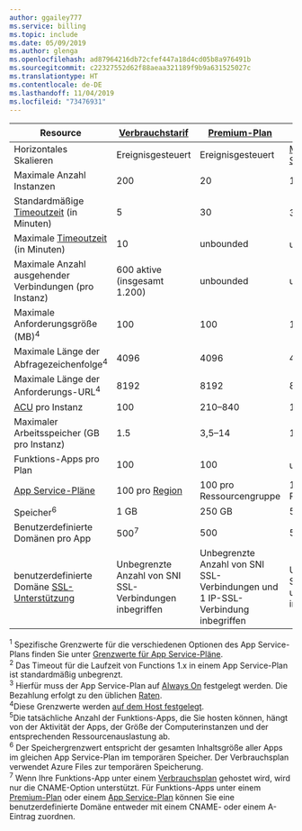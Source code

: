 ```yaml
---
author: ggailey777
ms.service: billing
ms.topic: include
ms.date: 05/09/2019
ms.author: glenga
ms.openlocfilehash: ad87964216db72cfef447a18d4cd05b8a976491b
ms.sourcegitcommit: c22327552d62f88aeaa321189f9b9a631525027c
ms.translationtype: HT
ms.contentlocale: de-DE
ms.lasthandoff: 11/04/2019
ms.locfileid: "73476931"
---
```

| Resource | [Verbrauchstarif](../articles/azure-functions/functions-scale.md#consumption-plan) | [Premium-Plan](../articles/azure-functions/functions-scale.md#premium-plan) | [App Service-Plan](../articles/azure-functions/functions-scale.md#app-service-plan)<sup>1</sup> |
| --- | --- | --- | --- |
| Horizontales Skalieren | Ereignisgesteuert | Ereignisgesteuert | [Manuelle Skalierung/Autoskalierung](../articles/app-service/manage-scale-up.md) | 
| Maximale Anzahl Instanzen | 200 | 20 | 10 – 20 |
|Standardmäßige [Timeoutzeit](../articles/azure-functions/functions-scale.md#timeout) (in Minuten) |5 | 30 |30<sup>2</sup> |
|Maximale [Timeoutzeit](../articles/azure-functions/functions-scale.md#timeout) (in Minuten) |10 | unbounded | unbegrenzt<sup>3</sup> |
| Maximale Anzahl ausgehender Verbindungen (pro Instanz) | 600 aktive (insgesamt 1.200) | unbounded | unbounded |
| Maximale Anforderungsgröße (MB)<sup>4</sup> | 100 | 100 | 100 |
| Maximale Länge der Abfragezeichenfolge<sup>4</sup> | 4096 | 4096 | 4096 |
| Maximale Länge der Anforderungs-URL<sup>4</sup> | 8192 | 8192 | 8192 |
| [ACU](../articles/virtual-machines/windows/acu.md) pro Instanz | 100 | 210–840 | 100–840 |
| Maximaler Arbeitsspeicher (GB pro Instanz) | 1.5 | 3,5–14 | 1,75–14 |
| Funktions-Apps pro Plan |100 |100 |unbegrenzt<sup>5</sup> |
| [App Service-Pläne](../articles/app-service/overview-hosting-plans.md) | 100 pro [Region](https://azure.microsoft.com/global-infrastructure/regions/) |100 pro Ressourcengruppe |100 pro Ressourcengruppe |
| Speicher<sup>6</sup> |1 GB |250 GB |50–1.000 GB |
| Benutzerdefinierte Domänen pro App</a> |500<sup>7</sup> |500 |500 |
| benutzerdefinierte Domäne [SSL-Unterstützung](../articles/app-service/configure-ssl-bindings.md) |Unbegrenzte Anzahl von SNI SSL-Verbindungen inbegriffen | Unbegrenzte Anzahl von SNI SSL-Verbindungen und 1 IP-SSL-Verbindung inbegriffen |Unbegrenzte Anzahl von SNI SSL-Verbindungen und 1 IP-SSL-Verbindung inbegriffen | 

<sup>1</sup> Spezifische Grenzwerte für die verschiedenen Optionen des App Service-Plans finden Sie unter [Grenzwerte für App Service-Pläne](../articles/azure-subscription-service-limits.md#app-service-limits).  
<sup>2</sup> Das Timeout für die Laufzeit von Functions 1.x in einem App Service-Plan ist standardmäßig unbegrenzt.  
<sup>3</sup> Hierfür muss der App Service-Plan auf [Always On](../articles/azure-functions/functions-scale.md#always-on) festgelegt werden. Die Bezahlung erfolgt zu den üblichen [Raten](https://azure.microsoft.com/pricing/details/app-service/).  
<sup>4</sup>Diese Grenzwerte werden [auf dem Host festgelegt](https://github.com/Azure/azure-functions-host/blob/dev/src/WebJobs.Script.WebHost/web.config).  
<sup>5</sup>Die tatsächliche Anzahl der Funktions-Apps, die Sie hosten können, hängt von der Aktivität der Apps, der Größe der Computerinstanzen und der entsprechenden Ressourcenauslastung ab.  
<sup>6</sup> Der Speichergrenzwert entspricht der gesamten Inhaltsgröße aller Apps im gleichen App Service-Plan im temporären Speicher. Der Verbrauchsplan verwendet Azure Files zur temporären Speicherung.  
<sup>7</sup> Wenn Ihre Funktions-App unter einem [Verbrauchsplan](../articles/azure-functions/functions-scale.md#consumption-plan) gehostet wird, wird nur die CNAME-Option unterstützt. Für Funktions-Apps unter einem [Premium-Plan](../articles/azure-functions/functions-scale.md#premium-plan) oder einem [App Service-Plan](../articles/azure-functions/functions-scale.md#app-service-plan) können Sie eine benutzerdefinierte Domäne entweder mit einem CNAME- oder einem A-Eintrag zuordnen.
